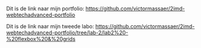 Dit is de link naar mijn portfolio: https://github.com/victormassaer/2imd-webtechadvanced-portfolio

Dit is de link naar mijn tweede labo: https://github.com/victormassaer/2imd-webtechadvanced-portfolio/tree/lab-2/lab2%20-%20flexbox%20&%20grids
